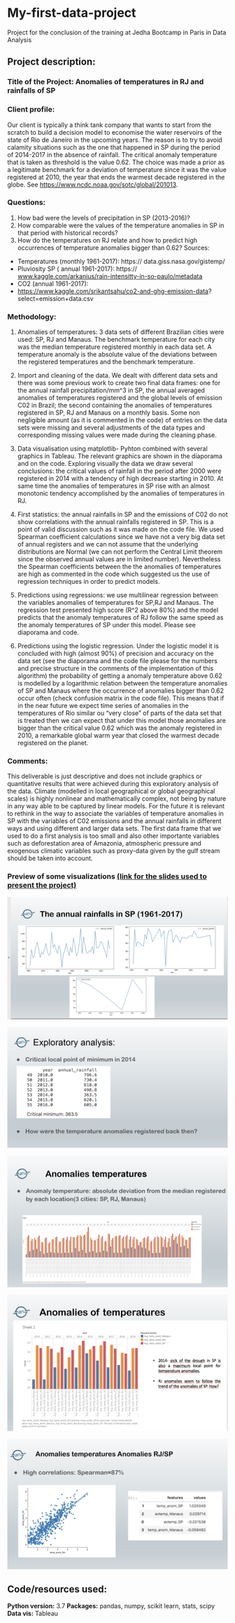 # My-first-data-project
Project for the conclusion of the training at Jedha Bootcamp in Paris in Data Analysis

## Project description:

### Title of the Project: Anomalies of temperatures in RJ and rainfalls of SP

### Client profile:
Our client is typically a think tank company that wants to start from the
scratch to build a decision model to economise the water reservoirs of the
state of Rio de Janeiro in the upcoming years. The reason is to try to avoid
calamity situations such as the one that happened in SP during the period
of 2014-2017 in the absence of rainfall. The critical anomaly temperature
that is taken as threshold is the value 0.62. The choice was made a prior as
a legitimate benchmark for a deviation of temperature since it was the
value registered at 2010, the year that ends the warmest decade
registered in the globe.
See https://www.ncdc.noaa.gov/sotc/global/201013.

### Questions:
1. How bad were the levels of precipitation in SP (2013-2016)?
2. How comparable were the values of the temperature anomalies in
SP in that period with historical records?
3. How do the temperatures on RJ relate and how to predict high
occurrences of temperature anomalies bigger than 0.62?
Sources:
* Temperatures (monthly 1961-2017): https://
data.giss.nasa.gov/gistemp/
* Pluviosity SP ( annual 1961-2017): https://
www.kaggle.com/arkanius/rain-intensitty-in-so-paulo/metadata
* CO2 (annual 1961-2017):
* https://www.kaggle.com/srikantsahu/co2-and-ghg-emission-data?
select=emission+data.csv

### Methodology:
1. Anomalies of temperatures: 3 data sets of different Brazilian cities
were used: SP, RJ and Manaus. The benchmark temperature for
each city was the median temperature registered monthly in each
data set. A temperature anomaly is the absolute value of the
deviations between the registered temperatures and the benchmark
temperature.

2. Import and cleaning of the data. We dealt with different data sets
and there was some previous work to create two final data frames:
one for the annual rainfall precipitation/mm^3 in SP, the annual
averaged anomalies of temperatures registered and the global levels
of emission C02 in Brazil; the second containing the anomalies of
temperatures registered in SP, RJ and Manaus on a monthly basis.
Some non negligible amount (as it is commented in the code) of
entries on the data sets were missing and several adjustments of
the data types and corresponding missing values were made during
the cleaning phase.

3. Data visualisation using matplotlib- Pyhton combined with several
graphics in Tableau. The relevant graphics are shown in the
diaporama and on the code. Exploring visually the data we draw
several conclusions: the critical values of rainfall in the period after
2000 were registered in 2014 with a tendency of high decrease
starting in 2010. At same time the anomalies of temperatures in SP
rise with an almost monotonic tendency accomplished by the
anomalies of temperatures in RJ.
4. First statistics: the annual rainfalls in SP and the emissions of C02 do
not show correlations with the annual rainfalls registered in SP. This
is a point of valid discussion such as it was made on the code file.
We used Spearman coefficient calculations since we have not a very
big data set of annual registers and we can not assume that the
underlying distributions are Normal (we can not perform the Central
Limit theorem since the observed annual values are in limited
number). Nevertheless the Spearman coefficients between the the
anomalies of temperatures are high as commented in the code
which suggested us the use of regression techniques in order to
predict models.

5. Predictions using regressions: we use multilinear regression
between the variables anomalies of temperatures for SP,RJ and
Manaus. The regression test presented high score (R^2 above 80%)
and the model predicts that the anomaly temperatures of RJ follow
the same speed as the anomaly temperatures of SP under this
model. Please see diaporama and code.

6. Predictions using the logistic regression. Under the logistic model it
is concluded with high (almost 90%) of precision and accuracy on
the data set (see the diaporama and the code file please for the
numbers and precise structure in the comments of the
implementation of this algorithm) the probability of getting a
anomaly temperature above 0.62 is modelled by a logarithmic
relation between the temperature anomalies of SP and Manaus
where the occurrence of anomalies bigger than 0.62 occur often
(check confusion matrix in the code file). This means that if in the
near future we expect time series of anomalies in the temperatures
of Rio similar ou “very close” of parts of the data set that is treated
then we can expect that under this model those anomalies are
bigger than the critical value 0.62 which was the anomaly registered
in 2010, a remarkable global warm year that closed the warmest
decade registered on the planet.

### Comments:
This deliverable is just descriptive and does not include graphics or
quantitative results that were achieved during this exploratory analysis of
the data. Climate (modelled in local geographical or global geographical
scales) is highly nonlinear and mathematically complex, not being by
nature in any way able to be captured by linear models. For the future it is
relevant to rethink in the way to associate the variables of temperature
anomalies in SP with the variables of C02 emissions and the annual
rainfalls in different ways and using different and larger data sets. The first
data frame that we used to do a first analysis is too small and also other
importante variables such as deforestation area of Amazonia, atmospheric
pressure and exogenous climatic variables such as proxy-data given by the
gulf stream should be taken into account.

### Preview of some visualizations [(link for the slides used to present the project)](https://github.com/Andreoliveira85/My-first-data-project/blob/main/andre_presentation_essentials_jedha.pdf)

![](https://github.com/Andreoliveira85/My-first-data-project/blob/main/first_project_image1.jpg)

![](https://github.com/Andreoliveira85/My-first-data-project/blob/main/first_project_image2.jpg)

![](https://github.com/Andreoliveira85/My-first-data-project/blob/main/first_project_image3.jpg)

![](https://github.com/Andreoliveira85/My-first-data-project/blob/main/first_project_image4.jpg)

![](https://github.com/Andreoliveira85/My-first-data-project/blob/main/first_project_image5.jpg)



## Code/resources used:
**Python version:** 3.7
**Packages:** pandas, numpy, scikit learn, stats, scipy
**Data vis:** Tableau
